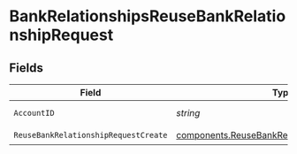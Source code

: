 # BankRelationshipsReuseBankRelationshipRequest


## Fields

| Field                                                                                                          | Type                                                                                                           | Required                                                                                                       | Description                                                                                                    | Example                                                                                                        |
| -------------------------------------------------------------------------------------------------------------- | -------------------------------------------------------------------------------------------------------------- | -------------------------------------------------------------------------------------------------------------- | -------------------------------------------------------------------------------------------------------------- | -------------------------------------------------------------------------------------------------------------- |
| `AccountID`                                                                                                    | *string*                                                                                                       | :heavy_check_mark:                                                                                             | The account id.                                                                                                | 01H8FB90ZRRFWXB4XC2JPJ1D4Z                                                                                     |
| `ReuseBankRelationshipRequestCreate`                                                                           | [components.ReuseBankRelationshipRequestCreate](../../models/components/reusebankrelationshiprequestcreate.md) | :heavy_check_mark:                                                                                             | N/A                                                                                                            |                                                                                                                |